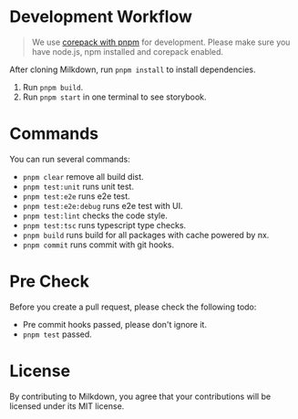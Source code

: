 # Development Workflow

> We use [corepack with pnpm](https://pnpm.io/installation#using-corepack) for development.
> Please make sure you have node.js, npm installed and corepack enabled.

After cloning Milkdown, run `pnpm install` to install dependencies.

1. Run `pnpm build`.
2. Run `pnpm start` in one terminal to see storybook.

# Commands

You can run several commands:

-   `pnpm clear` remove all build dist.
-   `pnpm test:unit` runs unit test.
-   `pnpm test:e2e` runs e2e test.
-   `pnpm test:e2e:debug` runs e2e test with UI.
-   `pnpm test:lint` checks the code style.
-   `pnpm test:tsc` runs typescript type checks.
-   `pnpm build` runs build for all packages with cache powered by nx.
-   `pnpm commit` runs commit with git hooks.

# Pre Check

Before you create a pull request, please check the following todo:

-   Pre commit hooks passed, please don't ignore it.
-   `pnpm test` passed.

# License

By contributing to Milkdown, you agree that your contributions will be licensed under its MIT license.
